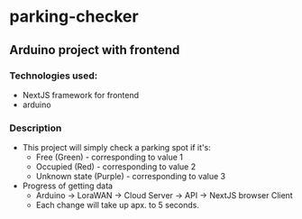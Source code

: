 # parking-checker
## Arduino project with frontend
### Technologies used:
- NextJS framework for frontend
- arduino
### Description
- This project will simply check a parking spot if it's:
    - Free (Green) - corresponding to value 1
    - Occupied (Red) - corresponding to value 2
    - Unknown state (Purple) - corresponding to value 3
- Progress of getting data
    - Arduino -> LoraWAN -> Cloud Server -> API -> NextJS browser Client
    - Each change will take up apx. to 5 seconds.
